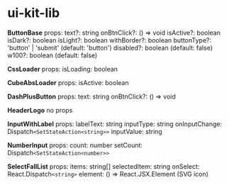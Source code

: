 # ui-kit-lib

**ButtonBase** props:
text?: string
onBtnClick?: () => void
isActive?: boolean
isDark?: boolean
isLight?: boolean
withBorder?: boolean
buttonType?: 'button' | 'submit' (default: 'button')
disabled?: boolean (default: false)
w100?: boolean (default: false)

**CssLoader** props:
isLoading: boolean

**CubeAbsLoader** props:
isActive: boolean

**DashPlusButton** props:
text: string
onBtnClick?: () => void

**HeaderLogo** no props

**InputWithLabel** props:
labelText: string
inputType: string
onInputChange: Dispatch`<SetStateAction<string>>`
inputValue: string

**NumberInput** props:
count: number
setCount: Dispatch`<SetStateAction<number>>`

**SelectFallList** props:
items: string[]
selectedItem: string
onSelect: React.Dispatch`<string>`
element: () => React.JSX.Element (SVG icon)
